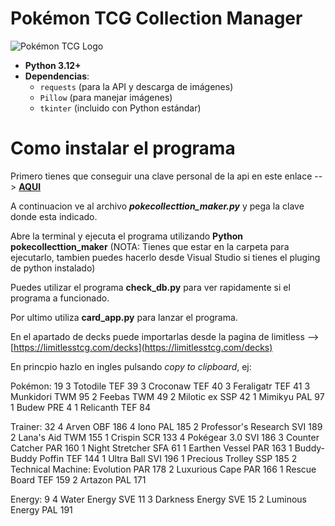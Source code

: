# Pokémon TCG Collection Manager

![Pokémon TCG Logo](https://upload.wikimedia.org/wikipedia/en/thumb/3/3b/Pokemon_Trading_Card_Game_Logo.svg/1200px-Pokemon_Trading_Card_Game_Logo.svg.png)

- **Python 3.12+**
- **Dependencias**:
  - `requests` (para la API y descarga de imágenes)
  - `Pillow` (para manejar imágenes)
  - `tkinter` (incluido con Python estándar)

# Como instalar el programa

Primero tienes que conseguir una clave personal de la api en este enlace --> [**AQUI**](https://pokemontcg.io/)

A continuacion ve al archivo ***pokecollecttion_maker.py*** y pega la clave donde esta indicado.

Abre la terminal y ejecuta el programa utilizando **Python pokecollecttion_maker** (NOTA:  Tienes que estar en la carpeta para ejecutarlo, tambien puedes hacerlo desde Visual Studio si tienes el pluging de python instalado)

Puedes utilizar el programa **check_db.py** para ver rapidamente si el programa a funcionado.

Por ultimo utiliza **card_app.py** para lanzar el programa. 

En el apartado de decks puede importarlas desde la pagina de limitless --> [https://limitlesstcg.com/decks](https://limitlesstcg.com/decks)

En princpio hazlo en ingles pulsando *copy to clipboard*, ej:

Pokémon: 19
3 Totodile TEF 39
3 Croconaw TEF 40
3 Feraligatr TEF 41
3 Munkidori TWM 95
2 Feebas TWM 49
2 Milotic ex SSP 42
1 Mimikyu PAL 97
1 Budew PRE 4
1 Relicanth TEF 84

Trainer: 32
4 Arven OBF 186
4 Iono PAL 185
2 Professor's Research SVI 189
2 Lana's Aid TWM 155
1 Crispin SCR 133
4 Pokégear 3.0 SVI 186
3 Counter Catcher PAR 160
1 Night Stretcher SFA 61
1 Earthen Vessel PAR 163
1 Buddy-Buddy Poffin TEF 144
1 Ultra Ball SVI 196
1 Precious Trolley SSP 185
2 Technical Machine: Evolution PAR 178
2 Luxurious Cape PAR 166
1 Rescue Board TEF 159
2 Artazon PAL 171

Energy: 9
4 Water Energy SVE 11
3 Darkness Energy SVE 15
2 Luminous Energy PAL 191